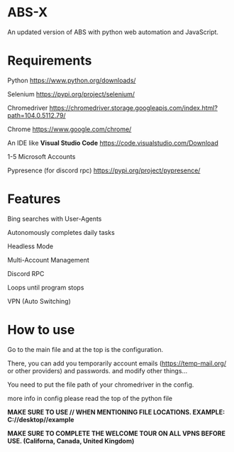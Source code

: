 # ABS-X
An updated version of ABS with python web automation and JavaScript.

# Requirements

Python https://www.python.org/downloads/

Selenium https://pypi.org/project/selenium/

Chromedriver https://chromedriver.storage.googleapis.com/index.html?path=104.0.5112.79/

Chrome https://www.google.com/chrome/

An IDE like **Visual Studio Code** https://code.visualstudio.com/Download

1-5 Microsoft Accounts

Pypresence (for discord rpc) https://pypi.org/project/pypresence/

# Features

Bing searches with User-Agents

Autonomously completes daily tasks

Headless Mode

Multi-Account Management

Discord RPC

Loops until program stops

VPN (Auto Switching)



# How to use

Go to the main file and at the top is the configuration.

There, you can add you temporarily account emails (https://temp-mail.org/ or other providers) and passwords. and modify other things...

You need to put the file path of your chromedriver in the config.

more info in config please read the top of the python file

**MAKE SURE TO USE // WHEN MENTIONING FILE LOCATIONS. EXAMPLE: C://desktop//example**

**MAKE SURE TO COMPLETE THE WELCOME TOUR ON ALL VPNS BEFORE USE. (Californa, Canada, United Kingdom)**
